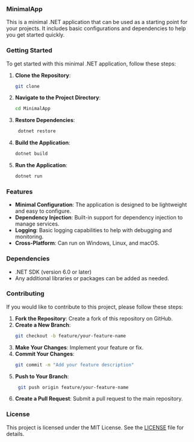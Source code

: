 ### MinimalApp
This is a minimal .NET application that can be used as a starting point for your projects. It includes basic configurations and dependencies to help you get started quickly.
### Getting Started
To get started with this minimal .NET application, follow these steps:
1. **Clone the Repository**: 
   ```bash
   git clone
   ```
2. **Navigate to the Project Directory**:
   ```bash
   cd MinimalApp
   ```
3. **Restore Dependencies**:
   ```bash
    dotnet restore
    ```
4. **Build the Application**:
    ```bash
    dotnet build
    ```
5. **Run the Application**:
    ```bash
    dotnet run
    ```
### Features
- **Minimal Configuration**: The application is designed to be lightweight and easy to configure.
- **Dependency Injection**: Built-in support for dependency injection to manage services.
- **Logging**: Basic logging capabilities to help with debugging and monitoring.
- **Cross-Platform**: Can run on Windows, Linux, and macOS.
### Dependencies
- .NET SDK (version 6.0 or later)
- Any additional libraries or packages can be added as needed.
### Contributing
If you would like to contribute to this project, please follow these steps:
1. **Fork the Repository**: Create a fork of this repository on GitHub.
2. **Create a New Branch**: 
   ```bash
   git checkout -b feature/your-feature-name
   ```
3. **Make Your Changes**: Implement your feature or fix.
4. **Commit Your Changes**:
   ```bash
   git commit -m "Add your feature description"
   ```
5. **Push to Your Branch**:
   ```bash
    git push origin feature/your-feature-name
    ```
6. **Create a Pull Request**: Submit a pull request to the main repository.
### License
This project is licensed under the MIT License. See the [LICENSE](LICENSE) file for details.
```bash

